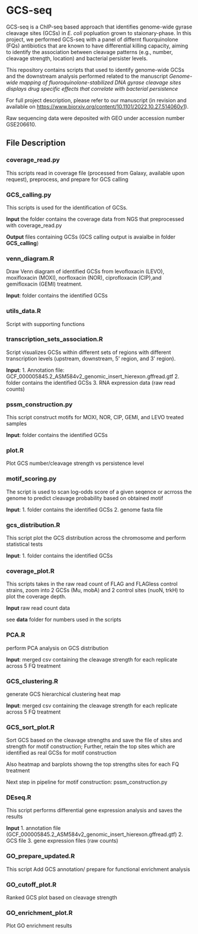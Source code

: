 # GCS-seq

GCS-seq is a ChIP-seq based approach that identifies genome-wide gyrase cleavage sites (GCSs) in *E. coli* popluation grown to staionary-phase. In this project, we performed GCS-seq with a panel of differnt fluorquinolone (FQs) antibiotics that are known to have differential killing capacity, aiming to identify the association between cleavage patterns (e.g., number, cleavage strength, location) and bacterial persister levels. 

This repository contains scripts that used to identify genome-wide GCSs and the downstream analysis performed related to the manuscript *Genome-wide mapping of fluoroquinolone-stabilized DNA gyrase cleavage sites displays drug specific effects that correlate with bacterial persistence* 

For full project description, please refer to our manuscript (in revision and available on https://www.biorxiv.org/content/10.1101/2022.10.27.514060v1). 

Raw sequencing data were deposited with GEO under accession number GSE206610.



## File Description

### coverage_read.py
This scripts read in coverage file (processed from Galaxy, available upon request), preprocess, and prepare for GCS calling 

### GCS_calling.py 

This scripts is used for the identification of GCSs.

**Input** the folder contains the coverage data from NGS that preprocessed with coverage_read.py

**Output** files containing GCSs (GCS calling output is avaialbe in folder **GCS_calling**)

### venn_diagram.R

Draw Venn diagram of identified GCSs from levofloxacin (LEVO), moxifloxacin (MOXI), norfloxacin (NOR), ciprofloxacin (CIP),and gemifloxacin (GEMI) treatment.

**Input**: folder contains the identified GCSs

### utils_data.R

Script with supporting functions

### transcription_sets_association.R

Script visualizes GCSs within different sets of regions with different transcription levels (upstream, downstream, 5' region, and 3' region). 

**Input**: 1. Annotation file: GCF_000005845.2_ASM584v2_genomic_insert_hierexon.gffread.gtf 2. folder contains the identified GCSs 3. RNA expression data (raw read counts)


### pssm_construction.py
This script construct motifs for MOXI, NOR, CIP, GEMI, and LEVO treated samples

**Input**: folder contains the identified GCSs

### plot.R
Plot GCS number/cleavage strength vs persistence level

### motif_scoring.py 
The script is used to scan log-odds score of a given seqence or acrross the genome to predict cleavage probability based on obtained motif 

**Input**: 1. folder contains the identified GCSs 2. genome fasta file


### gcs_distribution.R
This script plot the GCS distribution across the chromosome and perform statistical tests

**Input**: 1. folder contains the identified GCSs



### coverage_plot.R
This scripts takes in the raw read count of FLAG and FLAGless control strains, zoom into 2 GCSs (Mu, mobA) and 2 control sites (nuoN, trkH) to plot the coverage depth.

**Input** raw read count data

see **data** folder for numbers used in the scripts


### PCA.R

perform PCA analysis on GCS distribution

**Input**: merged csv containing the cleavage strength for each replicate across 5 FQ treatment 

### GCS_clustering.R

generate GCS hierarchical clustering heat map

**Input**: merged csv containing the cleavage strength for each replicate across 5 FQ treatment 

### GCS_sort_plot.R

Sort GCS based on the cleavage strengths and save the file of sites and strength for motif construction; Further, retain the top sites which are identified as real GCSs for motif construction 

Also heatmap and barplots showng the  top strengths sites for each FQ treatment 

Next step in pipeline for motif construction: pssm_construction.py


### DEseq.R
This script performs differential gene expression analysis and saves the results

**Input** 1. annotation file (GCF_000005845.2_ASM584v2_genomic_insert_hierexon.gffread.gtf) 2. GCS file 3. gene expression files (raw counts)

### GO_prepare_updated.R

This script Add GCS annotation/ prepare for functional enrichment analysis

### GO_cutoff_plot.R

Ranked GCS plot based on cleavage strength

### GO_enrichment_plot.R

Plot GO enrichment results


